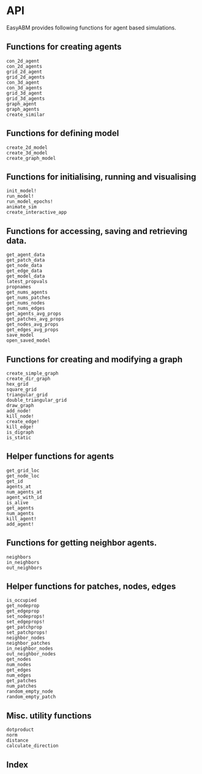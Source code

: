 
# API
EasyABM provides following functions for agent based simulations. 

## Functions for creating agents

```@docs
con_2d_agent
con_2d_agents
grid_2d_agent
grid_2d_agents
con_3d_agent
con_3d_agents
grid_3d_agent
grid_3d_agents
graph_agent
graph_agents
create_similar
```

## Functions for defining model

```@docs
create_2d_model
create_3d_model
create_graph_model
```

## Functions for initialising, running and visualising

```@docs
init_model!
run_model!
run_model_epochs!
animate_sim
create_interactive_app
```

## Functions for accessing, saving and retrieving data.

```@docs
get_agent_data 
get_patch_data 
get_node_data
get_edge_data 
get_model_data 
latest_propvals
propnames
get_nums_agents 
get_nums_patches
get_nums_nodes 
get_nums_edges
get_agents_avg_props
get_patches_avg_props
get_nodes_avg_props
get_edges_avg_props
save_model
open_saved_model
```

## Functions for creating and modifying a graph

```@docs
create_simple_graph
create_dir_graph
hex_grid
square_grid
triangular_grid
double_triangular_grid
draw_graph
add_node!
kill_node!
create_edge! 
kill_edge!
is_digraph
is_static
```

## Helper functions for agents

```@docs
get_grid_loc
get_node_loc
get_id
agents_at
num_agents_at
agent_with_id
is_alive
get_agents 
num_agents 
kill_agent!
add_agent!
```

## Functions for getting neighbor agents.

```@docs
neighbors
in_neighbors
out_neighbors
```

## Helper functions for patches, nodes, edges

```@docs
is_occupied
get_nodeprop
get_edgeprop
set_nodeprops!
set_edgeprops!
get_patchprop
set_patchprops!
neighbor_nodes
neighbor_patches
in_neighbor_nodes
out_neighbor_nodes
get_nodes
num_nodes
get_edges
num_edges
get_patches
num_patches
random_empty_node
random_empty_patch
```

## Misc. utility functions

```@docs
dotproduct
norm
distance
calculate_direction
```


## Index

```@index
```
